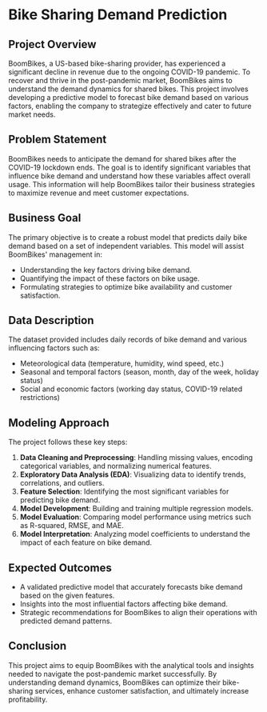 # Bike Sharing Demand Prediction

## Project Overview

BoomBikes, a US-based bike-sharing provider, has experienced a significant decline in revenue due to the ongoing COVID-19 pandemic. To recover and thrive in the post-pandemic market, BoomBikes aims to understand the demand dynamics for shared bikes. This project involves developing a predictive model to forecast bike demand based on various factors, enabling the company to strategize effectively and cater to future market needs.

## Problem Statement

BoomBikes needs to anticipate the demand for shared bikes after the COVID-19 lockdown ends. The goal is to identify significant variables that influence bike demand and understand how these variables affect overall usage. This information will help BoomBikes tailor their business strategies to maximize revenue and meet customer expectations.

## Business Goal

The primary objective is to create a robust model that predicts daily bike demand based on a set of independent variables. This model will assist BoomBikes' management in:
- Understanding the key factors driving bike demand.
- Quantifying the impact of these factors on bike usage.
- Formulating strategies to optimize bike availability and customer satisfaction.

## Data Description

The dataset provided includes daily records of bike demand and various influencing factors such as:
- Meteorological data (temperature, humidity, wind speed, etc.)
- Seasonal and temporal factors (season, month, day of the week, holiday status)
- Social and economic factors (working day status, COVID-19 related restrictions)

## Modeling Approach

The project follows these key steps:
1. **Data Cleaning and Preprocessing**: Handling missing values, encoding categorical variables, and normalizing numerical features.
2. **Exploratory Data Analysis (EDA)**: Visualizing data to identify trends, correlations, and outliers.
3. **Feature Selection**: Identifying the most significant variables for predicting bike demand.
4. **Model Development**: Building and training multiple regression models.
5. **Model Evaluation**: Comparing model performance using metrics such as R-squared, RMSE, and MAE.
6. **Model Interpretation**: Analyzing model coefficients to understand the impact of each feature on bike demand.

## Expected Outcomes

- A validated predictive model that accurately forecasts bike demand based on the given features.
- Insights into the most influential factors affecting bike demand.
- Strategic recommendations for BoomBikes to align their operations with predicted demand patterns.

## Conclusion

This project aims to equip BoomBikes with the analytical tools and insights needed to navigate the post-pandemic market successfully. By understanding demand dynamics, BoomBikes can optimize their bike-sharing services, enhance customer satisfaction, and ultimately increase profitability.


